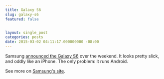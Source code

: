 ```yaml
---
title: Galaxy S6
slug: galaxy-s6
featured: false


layout: single_post
categories: posts
date: 2015-03-02 04:11:17.000000000 -08:00
---
```


Samsung [announced the Galaxy S6](http://arstechnica.com/gadgets/2015/03/galaxy-s6-and-s6-edge-hands-on-samsung-finally-builds-a-premium-smartphone/) over the weekend. It looks pretty slick, and oddly like an iPhone. The only problem: it runs Android.

See more on [Samsung's site](http://www.samsung.com/us/register/six-appeal).

